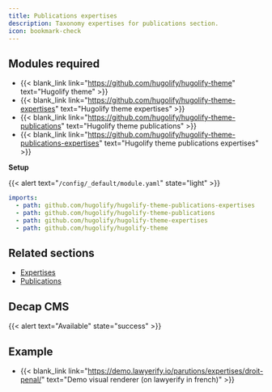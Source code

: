 ```yaml
---
title: Publications expertises
description: Taxonomy expertises for publications section.
icon: bookmark-check
---
```


## Modules required

- {{< blank_link link="https://github.com/hugolify/hugolify-theme" text="Hugolify theme" >}}
- {{< blank_link link="https://github.com/hugolify/hugolify-theme-expertises" text="Hugolify theme expertises" >}}
- {{< blank_link link="https://github.com/hugolify/hugolify-theme-publications" text="Hugolify theme publications" >}}
- {{< blank_link link="https://github.com/hugolify/hugolify-theme-publications-expertises" text="Hugolify theme publications expertises" >}}

**Setup**

{{< alert text="`/config/_default/module.yaml`" state="light" >}}

```yml
imports:
  - path: github.com/hugolify/hugolify-theme-publications-expertises
  - path: github.com/hugolify/hugolify-theme-publications
  - path: github.com/hugolify/hugolify-theme-expertises
  - path: github.com/hugolify/hugolify-theme
```

## Related sections

- [Expertises](/docs/sections/expertises/)
- [Publications](/docs/sections/publications/)

## Decap CMS

{{< alert text="Available" state="success" >}}

## Example

- {{< blank_link link="https://demo.lawyerify.io/parutions/expertises/droit-penal/" text="Demo visual renderer (on lawyerify in french)" >}}

